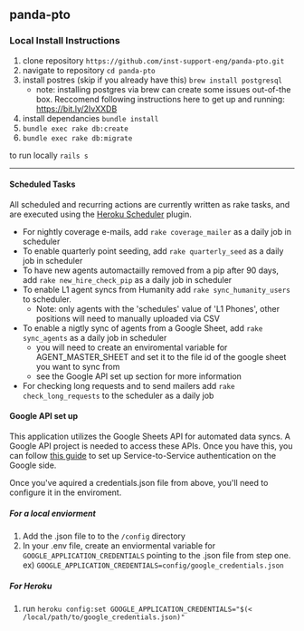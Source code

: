 ## panda-pto

### Local Install Instructions

1. clone repository `https://github.com/inst-support-eng/panda-pto.git`
1. navigate to repository `cd panda-pto`
1. install postres (skip if you already have this) `brew install postgresql`
    - note: installing postgres via brew can create some issues out-of-the box. Reccomend following instructions here to get up and running: https://bit.ly/2IvXXDB
1. install dependancies `bundle install`
1. `bundle exec rake db:create`
1. `bundle exec rake db:migrate`

to run locally `rails s`

---

#### Scheduled Tasks
All scheduled and recurring actions are currently written as rake tasks, and are executed using the [Heroku Scheduler](https://devcenter.heroku.com/articles/scheduler) plugin. 
- For nightly coverage e-mails, add `rake coverage_mailer` as a daily job in scheduler 
- To enable quarterly point seeding, add `rake quarterly_seed` as a daily job in scheduler
- To have new agents automactailly removed from a pip after 90 days, add  `rake new_hire_check_pip` as a daily job in scheduler
- To enable L1 agent syncs from Humanity add `rake sync_humanity_users` to scheduler. 
    - Note: only agents with the 'schedules' value of 'L1 Phones', other positions will need to manually uploaded via CSV
- To enable a nigtly sync of agents from a Google Sheet, add `rake sync_agents` as a daily job in scheduler
    - you will need to create an enviromental variable for AGENT_MASTER_SHEET and set it to the file id of the google sheet you want to sync from
    - see the Google API set up section for more information
- For checking long requests and to send mailers add `rake check_long_requests` to the scheduler as a daily job 


#### Google API set up
This application utilizes the Google Sheets API for automated data syncs. A Google API project is needed to access these APIs. Once you have this, you can follow [this guide](https://cloud.google.com/docs/authentication/production#obtaining_and_providing_service_account_credentials_manually) to set up Service-to-Service authentication on the Google side. 

Once you've aquired a credentials.json file from above, you'll need to configure it in the enviroment.

##### For a local enviorment
1. Add the .json file to to the `/config` directory
1. In your .env file, create an enviormental variable for `GOOGLE_APPLICATION_CREDENTIALS` pointing to the .json file from step one. ex) `GOOGLE_APPLICATION_CREDENTIALS=config/google_credentials.json`

##### For Heroku
1. run `heroku config:set GOOGLE_APPLICATION_CREDENTIALS="$(< /local/path/to/google_credentials.json)"`
